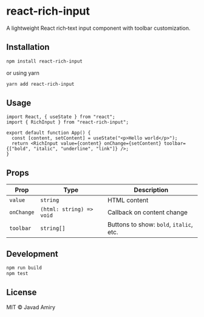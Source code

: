 # react-rich-input

A lightweight React rich‑text input component with toolbar customization.

## Installation

```bash
npm install react-rich-input
```

or using yarn

```bash
yarn add react-rich-input
```

## Usage

```tsx
import React, { useState } from "react";
import { RichInput } from "react-rich-input";

export default function App() {
  const [content, setContent] = useState("<p>Hello world</p>");
  return <RichInput value={content} onChange={setContent} toolbar={["bold", "italic", "underline", "link"]} />;
}
```

## Props

| Prop       | Type                     | Description                             |
| ---------- | ------------------------ | --------------------------------------- |
| `value`    | `string`                 | HTML content                            |
| `onChange` | `(html: string) => void` | Callback on content change              |
| `toolbar`  | `string[]`               | Buttons to show: `bold`, `italic`, etc. |

## Development

```bash
npm run build
npm test
```

## License

MIT © Javad Amiry
